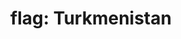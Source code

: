 ---
layout: smileys&emotion
title: "flag: Turkmenistan"
emoji: flag_turkmenistan
permalink: 🇹🇲.html
image: assets/img/3moji/flag_turkmenistan.png
---